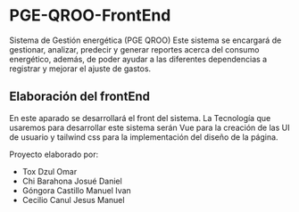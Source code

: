 # PGE-QROO-FrontEnd

Sistema de Gestión energética (PGE QROO)
Este sistema se encargará de gestionar, analizar, predecir
y generar reportes acerca del consumo energético, además, de
poder ayudar a las diferentes dependencias a registrar y 
mejorar el ajuste de gastos.

## Elaboración del frontEnd
En este aparado se desarrollará el front del sistema. La
Tecnología que usaremos para desarrollar este sistema
serán Vue para la creación de las UI de usuario y 
tailwind css para la implementación del diseño de la
página.

Proyecto elaborado por:
- Tox Dzul Omar
- Chi Barahona Josué Daniel
- Góngora Castillo Manuel Ivan
- Cecilio Canul Jesus Manuel